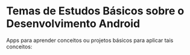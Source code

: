 # Temas de Estudos Básicos sobre o Desenvolvimento Android

Apps para aprender conceitos ou projetos básicos para aplicar tais conceitos:
